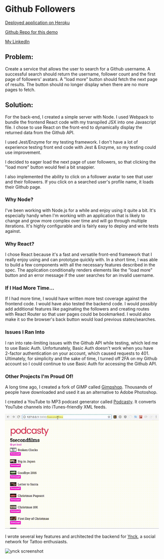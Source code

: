 # Github Followers
[Deployed application on Heroku](https://gh-follower-demo-app.herokuapp.com/)

[Github Repo for this demo](https://github.com/plasticbugs/gh-followers)

[My LinkedIn](https://www.linkedin.com/in/scott-moschella/)

## Problem:
Create a service that allows the user to search for a Github username. A successful search should return the username, follower count and the first page of followers' avatars. A "load more" button should fetch the next page of results. The button should no longer display when there are no more pages to fetch.

## Solution:
For the back-end, I created a simple server with Node. I used Webpack to bundle the frontend React code with my transpiled JSX into one Javascript file. I chose to use React on the front-end to dynamically display the returned data from the Github API.

I used Jest/Enzyme for my testing framework. I don't have a lot of experience testing front end code with Jest & Enzyme, so my testing could use improvement.

I decided to eager load the next page of user followers, so that clicking the "load more" button would feel a bit snappier.

I also implemented the ability to click on a follower avatar to see that user and their followers. If you click on a searched user's profile name, it loads their Github page.

### Why Node?
I've been working with Node.js for a while and enjoy using it quite a bit. It's especially handy when I'm working with an application that is likely to change and grow more complex over time and will go through multiple iterations. It's highly configurable and is fairly easy to deploy and write tests against.

### Why React?
I chose React because it's a fast and versatile front-end framework that I really enjoy using and can prototype quickly with. In a short time, I was able to build a few components with all the necessary features described in the spec. The application conditionally renders elements like the "load more" button and an error message if the user searches for an invalid username.

### If I Had More Time...

If I had more time, I would have written more test coverage against the frontend code. I would have also tested the backend code. I would possibly add additional features like paginating the followers and creating routes with React Router so that user pages could be bookmarked. I would also make it so the browser's back button would load previous states/searches.

### Issues I Ran Into

I ran into rate-limiting issues with the Github API while testing, which led me to use Basic Auth. Unfortunately, Basic Auth doesn't work when you have 2-factor authentication on your account, which caused requests to 401. Ultimately, for simplicity and the sake of time, I turned off 2FA on my Github account so I could continue to use Basic Auth for accessing the Github API.

### Other Projects I'm Proud Of!

A long time ago, I created a fork of GIMP called [Gimpshop](https://en.wikipedia.org/wiki/GIMPshop). Thousands of people have downloaded and used it as an alternative to Adobe Photoshop.

I created a YouTube to MP3 podcast generator called [Podcasty](https://github.com/plasticbugs/podcasty). It converts YouTube channels into iTunes-friendly XML feeds.

![podcast gif](https://raw.githubusercontent.com/plasticbugs/podcasty/master/demo.gif)

I wrote several key features and architected the backend for [Ynck](http://www.ynck.io), a social network for Tattoo enthusiasts.

![ynck screenshot](https://media.licdn.com/media-proxy/ext?w=800&h=800&f=n&hash=GwrTXYMha51SX4LTHV%2BXyKR9o1U%3D&ora=1%2CaFBCTXdkRmpGL2lvQUFBPQ%2CxAVta9Er0Vinkhwfjw8177yE41y87UNCVordEGXyD3u0qYrdf3HtfsfZL-TzuQ4RcC0clFAyKvL6QzflD5S-L43meNtx3Z7gJo24ZxUBbFImi24)